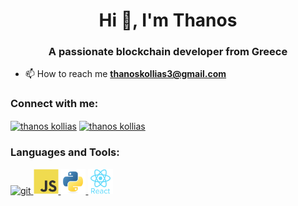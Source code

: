 <h1 align="center">Hi 👋, I'm Thanos</h1>
<h3 align="center">A passionate blockchain developer from Greece</h3>

- 📫 How to reach me **thanoskollias3@gmail.com**

<h3 align="left">Connect with me:</h3>
<p align="left">
<a href="https://www.linkedin.com/in/thanos-kollias-052462206/" target="blank"><img align="center" src="https://raw.githubusercontent.com/rahuldkjain/github-profile-readme-generator/master/src/images/icons/Social/linked-in-alt.svg" alt="thanos kollias" height="30" width="40" /></a>
<a href="https://www.facebook.com/thanos.Kollias97" target="blank"><img align="center" src="https://raw.githubusercontent.com/rahuldkjain/github-profile-readme-generator/master/src/images/icons/Social/facebook.svg" alt="thanos kollias" height="30" width="40" /></a>
</p>

<h3 align="left">Languages and Tools:</h3>
<p align="left"> <a href="https://git-scm.com/" target="_blank" rel="noreferrer"> <img src="https://www.vectorlogo.zone/logos/git-scm/git-scm-icon.svg" alt="git" width="40" height="40"/> </a> <a href="https://developer.mozilla.org/en-US/docs/Web/JavaScript" target="_blank" rel="noreferrer"> <img src="https://raw.githubusercontent.com/devicons/devicon/master/icons/javascript/javascript-original.svg" alt="javascript" width="40" height="40"/> </a> <a href="https://www.python.org" target="_blank" rel="noreferrer"> <img src="https://raw.githubusercontent.com/devicons/devicon/master/icons/python/python-original.svg" alt="python" width="40" height="40"/> </a> <a href="https://reactjs.org/" target="_blank" rel="noreferrer"> <img src="https://raw.githubusercontent.com/devicons/devicon/master/icons/react/react-original-wordmark.svg" alt="react" width="40" height="40"/> </a> </p>

<path xmlns="http://www.w3.org/2000/svg" class="st0" d="M391.9 0l-130.7 232.3H0L130.6 0 391.9 0"/>
